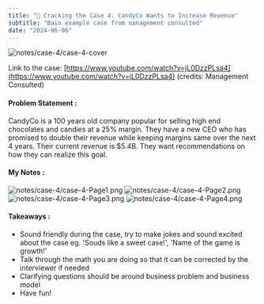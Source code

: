 ```yaml
---
title: "🔎 Cracking the Case 4: CandyCo Wants to Increase Revenue"
subtitle: "Bain example case from management consulted"
date: "2024-06-06"
---
```

![notes/case-4/case-4-cover](/notes/case-4/case-4-cover.png)

Link to the case:  [https://www.youtube.com/watch?v=jL0DzzPLsa4](https://www.youtube.com/watch?v=jL0DzzPLsa4) (credits: Management Consulted)

#### Problem Statement :
CandyCo is a 100 years old company popular for selling high end chocolates and candies at a 25% margin. They have a new CEO who has promised to double their revenue while keeping margins same over the next 4 years. Their current revenue is $5.4B. They want recommendations on how they can realize this goal.

#### My Notes :
![notes/case-4/case-4-Page1.png](/notes/case-4/Case-4-Page1.png)
![notes/case-4/case-4-Page2.png](/notes/case-4/Case-4-Page2.png)
![notes/case-4/case-4-Page3.png](/notes/case-4/Case-4-Page3.png)
![notes/case-4/case-4-Page4.png](/notes/case-4/Case-4-Page4.png)

#### Takeaways :
- Sound friendly during the case, try to make jokes and sound excited about the case eg. 'Souds like a sweet case!', 'Name of the game is growth!'
- Talk through the math you are doing so that it can be corrected by the interviewer if needed
- Clarifying questions should be around business problem and business model
- Have fun!
